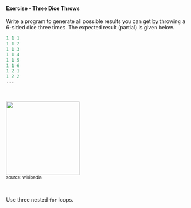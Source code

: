 #### Exercise - Three Dice Throws
        
Write a program to generate all possible results you can get by throwing a <trigger for="pop:exerciseThreeDiceThrows-dice">6-sided dice</trigger> three times. The expected result (partial) is given below.

```python
1 1 1
1 1 2
1 1 3
1 1 4
1 1 5
1 1 6
1 2 1
1 2 2
...
```

<popover id="pop:exerciseThreeDiceThrows-dice" title="" placement="top">
  <div slot="content">

<img src="https://upload.wikimedia.org/wikipedia/commons/a/a5/6sided_dice.jpg" width="200" /><br>
<sub>source: wikipedia</sub>

  </div>
</popover>

<panel type="seamless" header=":bulb: see hint">

Use three nested `for` loops.

</panel>